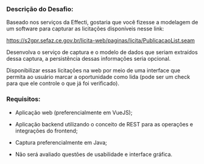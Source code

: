
### Descrição do Desafio: 

Baseado nos serviços da Effecti, gostaria que você fizesse a modelagem de um software para capturar as licitações disponíveis nesse link:

https://s2gpr.sefaz.ce.gov.br/licita-web/paginas/licita/PublicacaoList.seam

Desenvolva o serviço de captura e o modelo de dados que seriam extraídos dessa captura, a persistência dessas informações seria opcional.

Disponibilizar essas licitações na web por meio de uma interface que permita ao usuário marcar a oportunidade como lida (pode ser um check para que ele controle o que já foi verificado).

### Requisitos:

- Aplicação web (preferencialmente em VueJS);

- Aplicação backend utilizando o conceito de REST para as operações e integrações do frontend;

- Captura preferencialmente em Java;

- Não será avaliado questões de usabilidade e interface gráfica.

